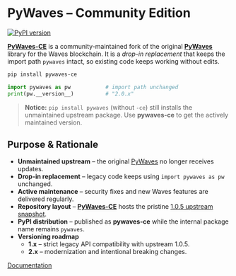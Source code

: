 # PyWaves – Community Edition

[![PyPI version](https://img.shields.io/pypi/v/pywaves-ce.svg)](https://pypi.org/project/pywaves-ce/)

**[PyWaves-CE](https://pypi.org/project/pywaves-ce/)** is a community-maintained fork of the original **[PyWaves](https://pypi.org/project/pywaves/)** library for the Waves blockchain.
It is a *drop-in replacement* that keeps the import path `pywaves` intact, so existing code keeps working without edits.

```bash
pip install pywaves-ce
```

```python
import pywaves as pw           # import path unchanged
print(pw.__version__)          # "2.0.x"
```

> **Notice:**
> `pip install pywaves` (without `-ce`) still installs the unmaintained upstream package.
> Use **pywaves-ce** to get the actively maintained version.

## Purpose & Rationale

- **Unmaintained upstream** – the original [PyWaves](https://pypi.org/project/pywaves/) no longer receives updates.
- **Drop-in replacement** – legacy code keeps using `import pywaves as pw` unchanged.
- **Active maintenance** – security fixes and new Waves features are delivered regularly.
- **Repository layout** – **[PyWaves-CE](https://pypi.org/project/pywaves-ce/)** hosts the pristine [1.0.5 upstream snapshot](https://github.com/PyWaves-CE/PyWaves-CE/tree/PyWaves-1.0.5).
- **PyPI distribution** – published as **pywaves-ce** while the internal package name remains `pywaves`.
- **Versioning roadmap**
  - **1.x** – strict legacy API compatibility with upstream 1.0.5.
  - **2.x** – modernization and intentional breaking changes.

[Documentation](https://github.com/PyWaves-CE/PyWaves-CE/wiki)

